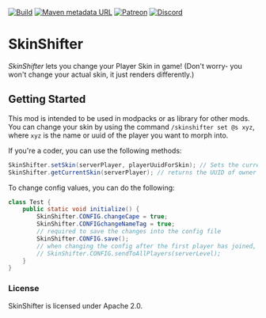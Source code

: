 [![Build](https://img.shields.io/github/actions/workflow/status/ToCraft/SkinShifter/build_current.yml?style=for-the-badge)](https://github.com/ToCraft/SkinShifter/actions/workflows/build_current.yml)
[![Maven metadata URL](https://img.shields.io/maven-metadata/v?metadataUrl=https%3A%2F%2Fmaven.tocraft.dev%2Fpublic%2Fdev%2Ftocraft%2Fskinshifter%2Fmaven-metadata.xml&style=for-the-badge&label=SkinShifter)](https://maven.tocraft.dev/#/public/dev/tocraft/skinshifter)
[![Patreon](https://img.shields.io/badge/Patreon-F96854?style=for-the-badge&logo=patreon&logoColor=white)](https://patreon.com/ToCraft)
[![Discord](https://img.shields.io/discord/1183373613508857906?style=for-the-badge&label=Discord)](https://discord.gg/Y3KqxWDUYy)

# SkinShifter

*SkinShifter* lets you change your Player Skin in game!
(Don't worry- you won't change your actual skin, it just renders differently.)

## Getting Started

This mod is intended to be used in modpacks or as library for other mods.
You can change your skin by using the command `/skinshifter set @s xyz`, where `xyz` is the name or uuid of the player you want to morph into.

If you're a coder, you can use the following methods:
~~~java
SkinShifter.setSkin(serverPlayer, playerUuidForSkin); // Sets the current skin
SkinShifter.getCurrentSkin(serverPlayer); // returns the UUID of owner of the current skin. Might be the own UUID!
~~~

To change config values, you can do the following:
~~~java
class Test {
    public static void initialize() {
        SkinShifter.CONFIG.changeCape = true;
        SkinShifter.CONFIGchangeNameTag = true;
        // required to save the changes into the config file
        SkinShifter.CONFIG.save();
        // when changing the config after the first player has joined, use:
        // SkinShifter.CONFIG.sendToAllPlayers(serverLevel);
    }
}
~~~

### License

SkinShifter is licensed under Apache 2.0. 
